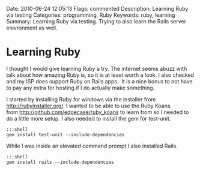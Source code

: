 Date: 2010-06-24 12:05:13
Flags: commented
Description: Learning Ruby via testing
Categories: programming, Ruby
Keywords: ruby, learning
Summary: Learning Ruby via testing. Trying to also learn the Rails server enivronment as well.

# Learning Ruby

I thought I would give learning Ruby a try. The internet seems abuzz with talk about how amazing Ruby is, so it is at least worth a look. I also checked and my ISP does support Ruby on Rails apps.  It is a nice bonus to not have to pay any extra for hosting if I do actually make something.

I started by installing Ruby for windows via the installer from <http://rubyinstaller.org/>. I wanted to be able to use the Ruby Koans from <http://github.com/edgecase/ruby_koans> to learn from so I needed to do a little more setup. I also needed to install the gem for test-unit.

    :::shell
    gem install test-unit --include-dependencies

While I was inside an elevated command prompt I also installed Rails.

    :::shell
    gem install rails --include-dependencies
